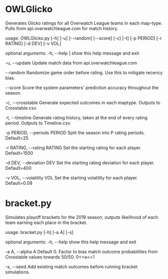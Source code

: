 # OWLGlicko

Generates Glicko ratings for all Overwatch League teams in each map-type. Pulls from api.overwatchleague.com for match history.

usage: OWLGlicko.py [-h] [-u] [--random] [--score] [-c] [-t] [-p PERIOD]
                    [-r RATING] [-d DEV] [-v VOL]

optional arguments:
  -h, --help | show this help message and exit
  
  -u, --update          Update match data from api.overwatchleague.com
  
  --random              Randomize game order before rating. Use this to mitigate recency bias.
  
  --score               Score the system parameters' prediction accuracy
                        throughout the season.
  
  -c, --crosstable      Generate expected outcomes in each maptype. Outputs to
                        Crosstable.csv.
  
  -t, --timeline        Generate rating history, taken at the end of every
                        rating period. Outputs to Timeline.csv.
  
  -p PERIOD, --periods PERIOD
                        Split the season into P rating periods. Default=25
  
  -r RATING, --rating RATING
                        Set the starting rating for each player. Default=1500
  
  -d DEV, --deviation DEV
                        Set the starting rating deviation for each player.
                        Default=400
  
  -v VOL, --volatility VOL
                        Set the starting volatility for each player.
                        Default=0.08

# bracket.py

Simulates playoff brackets for the 2019 season, outputs likelihood of each team earning each place in the bracket.

usage: bracket.py [-h] [-a A] [-s]

optional arguments:
  -h, --help       show this help message and exit

  -a A, --alpha A  Default 0. Factor to bias match outcome probabilities from
                   Crosstable values towards 50/50. 0<=a<=1
  
  -s, --seed       Add existing match outcomes before running bracket
                   simulations.
